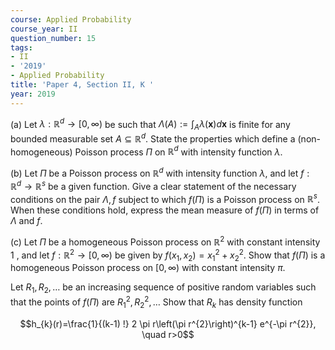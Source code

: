 ```yaml
---
course: Applied Probability
course_year: II
question_number: 15
tags:
- II
- '2019'
- Applied Probability
title: 'Paper 4, Section II, K '
year: 2019
---
```




(a) Let $\lambda: \mathbb{R}^{d} \rightarrow[0, \infty)$ be such that $\Lambda(A):=\int_{A} \lambda(\mathbf{x}) d \mathbf{x}$ is finite for any bounded measurable set $A \subseteq \mathbb{R}^{d}$. State the properties which define a (non-homogeneous) Poisson process $\Pi$ on $\mathbb{R}^{d}$ with intensity function $\lambda$.

(b) Let $\Pi$ be a Poisson process on $\mathbb{R}^{d}$ with intensity function $\lambda$, and let $f: \mathbb{R}^{d} \rightarrow \mathbb{R}^{s}$ be a given function. Give a clear statement of the necessary conditions on the pair $\Lambda, f$ subject to which $f(\Pi)$ is a Poisson process on $\mathbb{R}^{s}$. When these conditions hold, express the mean measure of $f(\Pi)$ in terms of $\Lambda$ and $f$.

(c) Let $\Pi$ be a homogeneous Poisson process on $\mathbb{R}^{2}$ with constant intensity 1 , and let $f: \mathbb{R}^{2} \rightarrow[0, \infty)$ be given by $f\left(x_{1}, x_{2}\right)=x_{1}^{2}+x_{2}^{2}$. Show that $f(\Pi)$ is a homogeneous Poisson process on $[0, \infty)$ with constant intensity $\pi$.

Let $R_{1}, R_{2}, \ldots$ be an increasing sequence of positive random variables such that the points of $f(\Pi)$ are $R_{1}^{2}, R_{2}^{2}, \ldots$ Show that $R_{k}$ has density function

$$h_{k}(r)=\frac{1}{(k-1) !} 2 \pi r\left(\pi r^{2}\right)^{k-1} e^{-\pi r^{2}}, \quad r>0$$